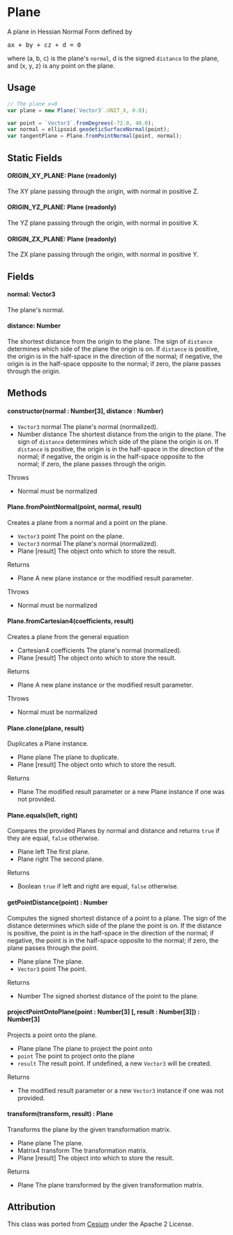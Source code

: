 # Plane

A plane in Hessian Normal Form defined by
<pre>
ax + by + cz + d = 0
</pre>
where (a, b, c) is the plane's `normal`, d is the signed `distance` to the plane, and (x, y, z) is any point on the plane.

## Usage

```js
// The plane x=0
var plane = new Plane(`Vector3`.UNIT_X, 0.0);
```

```js
var point = `Vector3`.fromDegrees(-72.0, 40.0);
var normal = ellipsoid.geodeticSurfaceNormal(point);
var tangentPlane = Plane.fromPointNormal(point, normal);
```

## Static Fields

#### ORIGIN\_XY\_PLANE: Plane (readonly)

The XY plane passing through the origin, with normal in positive Z.

#### ORIGIN\_YZ\_PLANE: Plane (readonly)

The YZ plane passing through the origin, with normal in positive X.

#### ORIGIN\_ZX\_PLANE: Plane (readonly)

The ZX plane passing through the origin, with normal in positive Y.

## Fields

#### normal: Vector3

The plane's normal.

#### distance: Number

The shortest distance from the origin to the plane. The sign of `distance` determines which side of the plane the origin is on. If `distance` is positive, the origin is in the half-space in the direction of the normal; if negative, the origin is in the half-space opposite to the normal; if zero, the plane passes through the origin.

## Methods

#### constructor(normal : Number[3], distance : Number)

- `Vector3` normal The plane's normal (normalized).
- Number distance The shortest distance from the origin to the plane. The sign of `distance` determines which side of the plane the origin is on. If `distance` is positive, the origin is in the half-space in the direction of the normal; if negative, the origin is in the half-space opposite to the normal; if zero, the plane passes through the origin.

Throws
- Normal must be normalized


#### Plane.fromPointNormal(point, normal, result)

Creates a plane from a normal and a point on the plane.

- `Vector3` point The point on the plane.
- `Vector3` normal The plane's normal (normalized).
- Plane [result] The object onto which to store the result.

Returns
- Plane A new plane instance or the modified result parameter.

Throws
- Normal must be normalized

#### Plane.fromCartesian4(coefficients, result)

Creates a plane from the general equation

- Cartesian4 coefficients The plane's normal (normalized).
- Plane [result] The object onto which to store the result.

Returns
- Plane A new plane instance or the modified result parameter.

Throws
- Normal must be normalized

#### Plane.clone(plane, result)

Duplicates a Plane instance.

- Plane plane The plane to duplicate.
- Plane [result] The object onto which to store the result.

Returns
- Plane The modified result parameter or a new Plane instance if one was not provided.

#### Plane.equals(left, right)

Compares the provided Planes by normal and distance and returns `true` if they are equal, `false` otherwise.

- Plane left The first plane.
- Plane right The second plane.

Returns
- Boolean `true` if left and right are equal, `false` otherwise.

#### getPointDistance(point) : Number

Computes the signed shortest distance of a point to a plane. The sign of the distance determines which side of the plane the point is on. If the distance is positive, the point is in the half-space in the direction of the normal; if negative, the point is in the half-space opposite to the normal; if zero, the plane passes through the point.

- Plane plane The plane.
- `Vector3` point The point.

Returns
- Number The signed shortest distance of the point to the plane.

#### projectPointOntoPlane(point : Number[3] [, result : Number[3]]) : Number[3]

Projects a point onto the plane.
- Plane plane The plane to project the point onto
- `point` The point to project onto the plane
- `result` The result point. If undefined, a new `Vector3` will be created.

Returns
- The modified result parameter or a new `Vector3` instance if one was not provided.

#### transform(transform, result) : Plane

Transforms the plane by the given transformation matrix.

- Plane plane The plane.
- Matrix4 transform The transformation matrix.
- Plane [result] The object into which to store the result.

Returns
- Plane The plane transformed by the given transformation matrix.

## Attribution

This class was ported from [Cesium](https://github.com/AnalyticalGraphicsInc/cesium) under the Apache 2 License.
